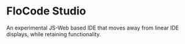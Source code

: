 ﻿# FloCode Studio
 An experimental JS-Web based IDE that moves away from linear IDE displays, while retaining functionality.
